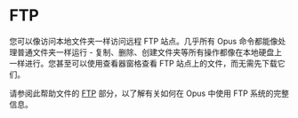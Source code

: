 # FTP

您可以像访问本地文件夹一样访问远程 FTP 站点。几乎所有 Opus 命令都能像处理普通文件夹一样运行 - 复制、删除、创建文件夹等所有操作都像在本地硬盘上一样进行。您甚至可以使用查看器窗格查看 FTP 站点上的文件，而无需先下载它们。

请参阅此帮助文件的 [FTP](/Manual/ftp/README.zh.md) 部分，以了解有关如何在 Opus 中使用 FTP 系统的完整信息。